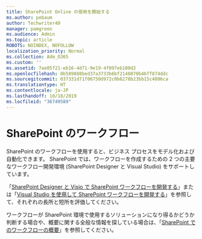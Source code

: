 ```yaml
---
title: SharePoint Online の使用を開始する
ms.author: pebaum
author: Techwriter40
manager: pamgreen
ms.audience: Admin
ms.topic: article
ROBOTS: NOINDEX, NOFOLLOW
localization_priority: Normal
ms.collection: Adm_O365
ms.custom: ''
ms.assetid: 7ae05f21-eb16-4d71-9e19-4f097eb100d2
ms.openlocfilehash: 0b589888bed37a3733b6bf2148070b46ff874ddc
ms.sourcegitcommit: 037331d71f06750d972c0b6278b23bb15c4806ca
ms.translationtype: HT
ms.contentlocale: ja-JP
ms.lasthandoff: 10/18/2019
ms.locfileid: "36749589"
---
```

# <a name="workflows-in-sharepoint"></a>SharePoint のワークフロー

SharePoint のワークフローを使用すると、ビジネス プロセスをモデル化および自動化できます。 SharePoint では、ワークフローを作成するための 2 つの主要なワークフロー開発環境 (SharePoint Designer と Visual Studio) をサポートしています。 

「[SharePoint Designer と Visio で SharePoint ワークフローを開発する](https://docs.microsoft.com/sharepoint/dev/general-development/develop-sharepoint-workflows-using-visual-studio)」または「[Visual Studio を使用して SharePoint ワークフローを開発する](https://docs.microsoft.com/sharepoint/dev/general-development/develop-sharepoint-workflows-using-visual-studio)」を参照して、それぞれの長所と短所を評価してください。 

ワークフローが SharePoint 環境で使用するソリューションになり得るかどうか判断する場合や、概要に関する全般な情報を探している場合は、「[SharePoint でのワークフローの概要](https://docs.microsoft.com/sharepoint/dev/general-development/get-started-with-workflows-in-sharepoint#overview-of-workflows-in-sharepoint)」を参照してください。